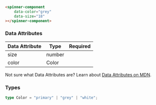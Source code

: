 ```html
<spinner-component
    data-color="grey"
    data-size="18"
></spinner-component>
```

### Data Attributes

| Data Attribute | Type | Required |
| -------------- | ---- | -------- |
| size | number | |
| color| Color | |

Not sure what Data Attributes are? Learn about [Data Attributes on MDN](https://developer.mozilla.org/en-US/docs/Web/HTML/Global_attributes/data-*).

### Types

```typescript
type Color = "primary" | "grey" | "white";
```

